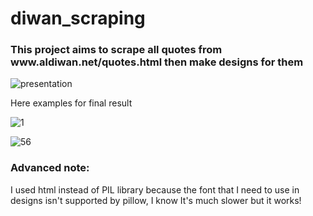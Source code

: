 # diwan_scraping
<h3>This project aims to scrape all quotes from www.aldiwan.net/quotes.html then make designs for them </h3>

![presentation](https://github.com/AhmedElmarghany/diwan_scraping/assets/113950259/ad829d16-4549-4fc1-b678-a0624f96a184)

Here examples for final result

![1](https://github.com/AhmedElmarghany/diwan_scraping/assets/113950259/0d94561b-1c97-4752-b9b3-d7fc089d34a9)

![56](https://github.com/AhmedElmarghany/diwan_scraping/assets/113950259/4cecad36-761e-4ea6-af28-85c0dfbe9b73)

<h3>Advanced note:</h3>
I used html instead of PIL library because the font that I need to use in designs isn't supported by pillow, I know It's much slower but it works!
